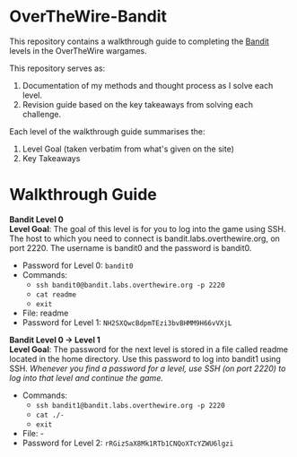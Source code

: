 # OverTheWire-Bandit
This repository contains a walkthrough guide to completing the [Bandit](http://overthewire.org/wargames/bandit/) levels in the OverTheWire wargames.

This repository serves as:
1) Documentation of my methods and thought process as I solve each level.
2) Revision guide based on the key takeaways from solving each challenge.

Each level of the walkthrough guide summarises the:
1) Level Goal (taken verbatim from what's given on the site)
2) Key Takeaways

# Walkthrough Guide
**Bandit Level 0**  
**Level Goal**: The goal of this level is for you to log into the game using SSH. The host to which you need to connect is bandit.labs.overthewire.org, on port 2220. The username is bandit0 and the password is bandit0.

* Password for Level 0: `bandit0`
* Commands: 
    - `ssh bandit0@bandit.labs.overthewire.org -p 2220`
    - `cat readme`
    - `exit`
* File: readme
* Password for Level 1: `NH2SXQwcBdpmTEzi3bvBHMM9H66vVXjL` 

**Bandit Level 0 → Level 1**  
**Level Goal**: The password for the next level is stored in a file called readme located in the home directory. Use this password to log into bandit1 using SSH. *Whenever you find a password for a level, use SSH (on port 2220) to log into that level and continue the game.*

* Commands: 
    - `ssh bandit1@bandit.labs.overthewire.org -p 2220`
    - `cat ./-`
    - `exit`
* File: -
* Password for Level 2: `rRGizSaX8Mk1RTb1CNQoXTcYZWU6lgzi` 



